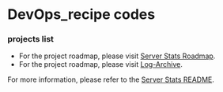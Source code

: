 # DevOps_recipe codes
### projects list
* For the project roadmap, please visit [Server Stats Roadmap](https://roadmap.sh/projects/server-stats).
* For the project roadmap, please visit [Log-Archive](https://roadmap.sh/projects/log-archive-tool).

For more information, please refer to the [Server Stats README](./server_stats/README.md).
